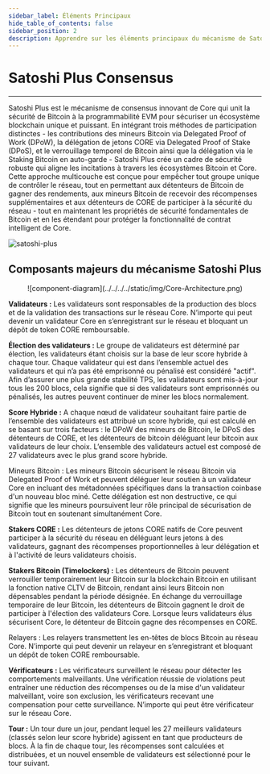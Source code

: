 ```yaml
---
sidebar_label: Éléments Principaux
hide_table_of_contents: false
sidebar_position: 2
description: Apprendre sur les éléments principaux du mécanisme de Satoshi Plus
---
```


# Satoshi Plus Consensus

---

Satoshi Plus est le mécanisme de consensus innovant de Core qui unit la sécurité de Bitcoin à la programmabilité EVM pour sécuriser un écosystème blockchain unique et puissant. En intégrant trois méthodes de participation distinctes - les contributions des mineurs Bitcoin via Delegated Proof of Work (DPoW), la délégation de jetons CORE via Delegated Proof of Stake (DPoS), et le verrouillage temporel de Bitcoin ainsi que la délégation via le Staking Bitcoin en auto-garde - Satoshi Plus crée un cadre de sécurité robuste qui aligne les incitations à travers les écosystèmes Bitcoin et Core. Cette approche multicouche est conçue pour empêcher tout groupe unique de contrôler le réseau, tout en permettant aux détenteurs de Bitcoin de gagner des rendements, aux mineurs Bitcoin de recevoir des récompenses supplémentaires et aux détenteurs de CORE de participer à la sécurité du réseau - tout en maintenant les propriétés de sécurité fondamentales de Bitcoin et en les étendant pour protéger la fonctionnalité de contrat intelligent de Core.

![satoshi-plus](../../../../static/img/staoshi-plus/consensus-components.png)

## Composants majeurs du mécanisme Satoshi Plus

<p align="center">
![component-diagram](../../../../static/img/Core-Architecture.png)</p>

**Validateurs :** Les validateurs sont responsables de la production des blocs et de la validation des transactions sur le réseau Core. N’importe qui peut devenir un validateur Core en s’enregistrant sur le réseau et bloquant un dépôt de token CORE remboursable.

**Élection des validateurs :** Le groupe de validateurs est déterminé par élection, les validateurs étant choisis sur la base de leur score hybride à chaque tour. Chaque validateur qui est dans l’ensemble actuel des validateurs et qui n’a pas été emprisonné ou pénalisé est considéré "actif". Afin d’assurer une plus grande stabilité TPS, les validateurs sont mis-à-jour tous les 200 blocs, cela signifie que si des validateurs sont emprisonnés ou pénalisés, les autres peuvent continuer de miner les blocs normalement.

**Score Hybride :** A chaque nœud de validateur souhaitant faire partie de l’ensemble des validateurs est attribué un score hybride, qui est calculé en se basant sur trois facteurs : le DPoW des mineurs de Bitcoin, le DPoS des détenteurs de CORE, et les détenteurs de bitcoin déléguant leur bitcoin aux validateurs de leur choix. L’ensemble des validateurs actuel est composé de 27 validateurs avec le plus grand score hybride.

Mineurs Bitcoin : Les mineurs Bitcoin sécurisent le réseau Bitcoin via Delegated Proof of Work et peuvent déléguer leur soutien à un validateur Core en incluant des métadonnées spécifiques dans la transaction coinbase d'un nouveau bloc miné. Cette délégation est non destructive, ce qui signifie que les mineurs poursuivent leur rôle principal de sécurisation de Bitcoin tout en soutenant simultanément Core.

**Stakers CORE :** Les détenteurs de jetons CORE natifs de Core peuvent participer à la sécurité du réseau en déléguant leurs jetons à des validateurs, gagnant des récompenses proportionnelles à leur délégation et à l'activité de leurs validateurs choisis.

**Stakers Bitcoin (Timelockers) :** Les détenteurs de Bitcoin peuvent verrouiller temporairement leur Bitcoin sur la blockchain Bitcoin en utilisant la fonction native CLTV de Bitcoin, rendant ainsi leurs Bitcoin non dépensables pendant la période désignée. En échange du verrouillage temporaire de leur Bitcoin, les détenteurs de Bitcoin gagnent le droit de participer à l'élection des validateurs Core. Lorsque leurs validateurs élus sécurisent Core, le détenteur de Bitcoin gagne des récompenses en CORE.

Relayers : Les relayers transmettent les en-têtes de blocs Bitcoin au réseau Core. N’importe qui peut devenir un relayeur en s’enregistrant et bloquant un dépôt de token CORE remboursable.

**Vérificateurs :** Les vérificateurs surveillent le réseau pour détecter les comportements malveillants. Une vérification réussie de violations peut entraîner une réduction des récompenses ou de la mise d'un validateur malveillant, voire son exclusion, les vérificateurs recevant une compensation pour cette surveillance. N’importe qui peut être vérificateur sur le réseau Core.

**Tour :** Un tour dure un jour, pendant lequel les 27 meilleurs validateurs (classés selon leur score hybride) agissent en tant que producteurs de blocs. À la fin de chaque tour, les récompenses sont calculées et distribuées, et un nouvel ensemble de validateurs est sélectionné pour le tour suivant.